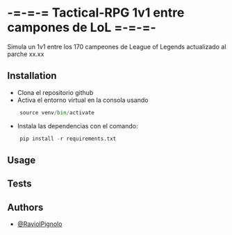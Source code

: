 # -=-=-= Tactical-RPG 1v1 entre campones de LoL =-=-=-

Simula un 1v1 entre los 170 campeones de League of Legends actualizado al parche xx.xx

## Installation

- Clona el repositorio github
- Activa el entorno virtual en la consola usando

```python
    source venv/bin/activate
```

- Instala las dependencias con el comando:

```python
    pip install -r requirements.txt
```

## Usage

## Tests

## Authors

- [@RaviolPignolo](https://github.com/RaviolPignolo)
